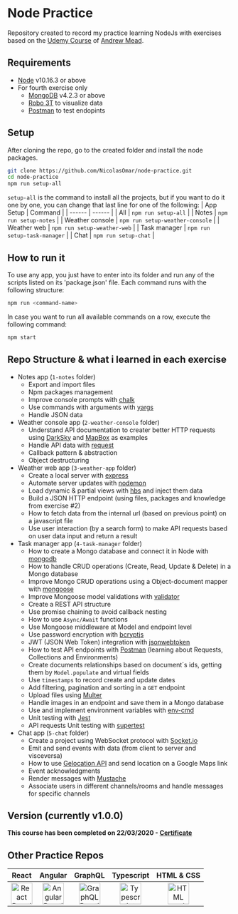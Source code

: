# Node Practice
Repository created to record my practice learning NodeJs with exercises based on the [Udemy Course](https://www.udemy.com/course/the-complete-nodejs-developer-course-2) of [Andrew Mead](https://www.udemy.com/user/andrewmead/).

## Requirements
 - [Node](https://nodejs.org/en/download/) v10.16.3 or above
 - For fourth exercise only
   - [MongoDB](https://www.mongodb.com/download-center/community) v4.2.3 or above
   - [Robo 3T](https://robomongo.org/download) to visualize data
   - [Postman](https://www.postman.com/downloads/) to test endopints

## Setup
After cloning the repo, go to the created folder and install the node packages.
```sh
git clone https://github.com/NicolasOmar/node-practice.git
cd node-practice
npm run setup-all
```
`setup-all` is the command to install all the projects, but if you want to do it one by one, you can change that last line for one of the following:
| App Setup | Command |
| ------ | ------ |
| All | `npm run setup-all` |
| Notes | `npm run setup-notes` |
| Weather console | `npm run setup-weather-console` |
| Weather web | `npm run setup-weather-web` |
| Task manager | `npm run setup-task-manager` |
| Chat | `npm run setup-chat` |

## How to run it
To use any app, you just have to enter into its folder and run any of the scripts listed on its 'package.json' file. Each command runs with the following structure:
```sh
npm run <command-name>
```
In case you want to run all available commands on a row, execute the following command:
```sh
npm start
```

## Repo Structure & what i learned in each exercise
 - Notes app (`1-notes` folder)
    - Export and import files
    - Npm packages management
    - Improve console prompts with [chalk](https://www.npmjs.com/package/chalk)
    - Use commands with arguments with [yargs](https://www.npmjs.com/package/yargs)
    - Handle JSON data
 - Weather console app (`2-weather-console` folder)
    - Understand API documentation to creater better HTTP requests using [DarkSky](darksky.net/dev) and [MapBox](docs.mapbox.com/api) as examples
    - Handle API data with [request](https://www.npmjs.com/package/request)
    - Callback pattern & abstraction
    - Object destructuring
 - Weather web app (`3-weather-app` folder)
    - Create a local server with [express](https://www.npmjs.com/package/express)
    - Automate server updates with [nodemon](https://www.npmjs.com/package/nodemon)
    - Load dynamic & partial views with [hbs](https://www.npmjs.com/package/hbs) and inject them data
    - Build a JSON HTTP endpoint (using files, packages and knowledge from exercise #2)
    - How to fetch data from the internal url (based on previous point) on a javascript file
    - Use user interaction (by a search form) to make API requests based on user data input and return a result
 - Task manager app (`4-task-manager` folder)
    - How to create a Mongo database and connect it in Node with [mongodb](https://www.npmjs.com/package/mongodb)
    - How to handle CRUD operations (Create, Read, Update & Delete) in a Mongo database
    - Improve Mongo CRUD operations using a Object-document mapper with [mongoose](https://www.npmjs.com/package/mongoose)
    - Improve Mongoose model validations with [validator](https://www.npmjs.com/package/validator)
    - Create a REST API structure
    - Use promise chaining to avoid callback nesting
    - How to use `Async/Await` functions
    - Use Mongoose middleware at Model and endpoint level
    - Use password encryption with [bcryptjs](https://www.npmjs.com/package/bcryptjs)
    - JWT (JSON Web Token) integration with [jsonwebtoken](https://www.npmjs.com/package/jsonwebtoken)
    - How to test API endpoints with [Postman](https://www.postman.com) (learning about Requests, Collections and Environments)
    - Create documents relationships based on document´s ids, getting them by `Model.populate` and virtual fields
    - Use `timestamps` to record create and update dates
    - Add filtering, pagination and sorting in a `GET` endpoint
    - Upload files using [Multer](https://www.npmjs.com/package/multer)
    - Handle images in an endpoint and save them in a Mongo database
    - Use and implement environment variables with [env-cmd](https://www.npmjs.com/package/env-cmd)
    - Unit testing with [Jest](https://jestjs.io/)
    - API requests Unit testing with [supertest](https://www.npmjs.com/package/supertest)
 - Chat app (`5-chat` folder)
    - Create a project using WebSocket protocol with [Socket.io](https://www.npmjs.com/package/socket.io)
    - Emit and send events with data (from client to server and visceversa)
    - How to use [Gelocation API](https://developer.mozilla.org/en-US/docs/Web/API/Geolocation_API) and send location on a Google Maps link
    - Event acknowledgments
    - Render messages with [Mustache](https://www.npmjs.com/package/mustache)
    - Associate users in different channels/rooms and handle messages for specific channels

## Version (currently v1.0.0)
**This course has been completed on 22/03/2020 - [Certificate](https://www.udemy.com/certificate/UC-8d302815-dafb-41c0-89f3-966ca887aa4c/)**

## Other Practice Repos
| React | Angular | GraphQL | Typescript | HTML & CSS |
| :---: | :---: | :---: | :---: | :---: |
| [<img src="https://cdn.svgporn.com/logos/react.svg" title="React Practice Repo" alt="React Practice Repo" width="48px">](https://github.com/NicolasOmar/react-practice) | [<img src="https://cdn.svgporn.com/logos/angular-icon.svg" title="Angular Practice Repo" alt="Angular Practice Repo" width="48px">](https://github.com/NicolasOmar/angular-practice) | [<img src="https://cdn.svgporn.com/logos/graphql.svg" title="GraphQL Practice Repo" alt="GraphQL Practice Repo" width="48px">](https://github.com/NicolasOmar/graphql-practice) | [<img src="https://cdn.svgporn.com/logos/typescript-icon.svg" title="Typescript Practice Repo" alt="Typescript Practice Repo" width="48px">](https://github.com/NicolasOmar/typescript-practice) | [<img src="https://cdn.svgporn.com/logos/html-5.svg" title="HTML and CSS Practice Repo" alt="HTML and CSS Practice Repo" width="48px">](https://github.com/NicolasOmar/html-css-practice) |